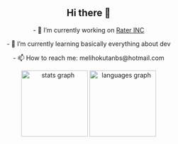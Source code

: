 ## <div align="center">Hi there 👋</div>

<div align="center">
  <p>- 🔭 I’m currently working on <a href="https://github.com/Rater-Inc">Rater INC</a></p>
  <p>- 🌱 I’m currently learning basically everything about dev</p>
  <p>- 📫 How to reach me: melihokutanbs@hotmail.com</p>
</div>

<div align="center">
  <img src="https://github-readme-stats.vercel.app/api?username=sirmelihy&hide_title=false&hide_rank=false&show_icons=true&include_all_commits=true&count_private=true&disable_animations=false&theme=tokyonight&locale=en&hide_border=false&order=1" height="150" alt="stats graph"  />
  <img src="https://github-readme-stats.vercel.app/api/top-langs?username=Sirmelihy&locale=en&hide_title=false&layout=compact&card_width=320&langs_count=5&theme=tokyonight&hide_border=false&order=2" height="150" alt="languages graph"  />


<!--
**Sirmelihy/Sirmelihy** is a ✨ _special_ ✨ repository because its `README.md` (this file) appears on your GitHub profile.
##Hi there 👋
Here are some ideas to get you started:

- 🔭 I’m currently working on ...
- 🌱 I’m currently learning ...
- 👯 I’m looking to collaborate on ...
- 🤔 I’m looking for help with ...
- 💬 Ask me about ...
- 📫 How to reach me: ...
- 😄 Pronouns: ...
- ⚡ Fun fact: ...
-->
